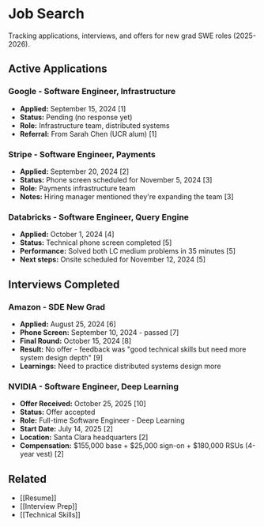 # Job Search

Tracking applications, interviews, and offers for new grad SWE roles (2025-2026).

## Active Applications

### Google - Software Engineer, Infrastructure
- **Applied:** September 15, 2024 [1]
- **Status:** Pending (no response yet)
- **Role:** Infrastructure team, distributed systems
- **Referral:** From Sarah Chen (UCR alum) [1]

### Stripe - Software Engineer, Payments
- **Applied:** September 20, 2024 [2]
- **Status:** Phone screen scheduled for November 5, 2024 [3]
- **Role:** Payments infrastructure team
- **Notes:** Hiring manager mentioned they're expanding the team [3]

### Databricks - Software Engineer, Query Engine
- **Applied:** October 1, 2024 [4]
- **Status:** Technical phone screen completed [5]
- **Performance:** Solved both LC medium problems in 35 minutes [5]
- **Next steps:** Onsite scheduled for November 12, 2024 [5]

## Interviews Completed

### Amazon - SDE New Grad
- **Applied:** August 25, 2024 [6]
- **Phone Screen:** September 10, 2024 - passed [7]
- **Final Round:** October 15, 2024 [8]
- **Result:** No offer - feedback was "good technical skills but need more system design depth" [9]
- **Learnings:** Need to practice distributed systems design more


### NVIDIA - Software Engineer, Deep Learning
- **Offer Received:** October 25, 2025 [10]
- **Status:** Offer accepted
- **Role:** Full-time Software Engineer - Deep Learning
- **Start Date:** July 14, 2025 [2]
- **Location:** Santa Clara headquarters [2]
- **Compensation:** $155,000 base + $25,000 sign-on + $180,000 RSUs (4-year vest) [2]

## Related

- [[Resume]]
- [[Interview Prep]]
- [[Technical Skills]]
